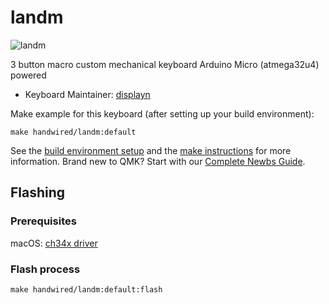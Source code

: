 # landm

![landm](https://displayname.s3.amazonaws.com/landm.jpg)

3 button macro custom mechanical keyboard Arduino Micro (atmega32u4) powered

* Keyboard Maintainer: [displayn](https://github.com/displayn)

Make example for this keyboard (after setting up your build environment):

    make handwired/landm:default

See the [build environment setup](https://docs.qmk.fm/#/getting_started_build_tools) and the [make instructions](https://docs.qmk.fm/#/getting_started_make_guide) for more information. Brand new to QMK? Start with our [Complete Newbs Guide](https://docs.qmk.fm/#/newbs).

## Flashing
### Prerequisites

macOS: [ch34x driver](https://github.com/WCHSoftGroup/ch34xser_macos)

### Flash process

    make handwired/landm:default:flash